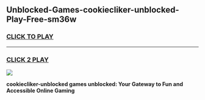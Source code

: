 
## Unblocked-Games-cookiecliker-unblocked-Play-Free-sm36w
<h3>
<a href="https://premium76.site?title=cookiecliker-unblocked&ref=22A">CLICK TO PLAY</a></h3>
<hr>

<h3>
<a href="https://premium76.site?title=cookiecliker-unblocked&ref=22A">CLICK 2 PLAY</a>
  
</h3>

<a href="https://premium76.site?title=cookiecliker-unblocked&ref=22A"><img src="https://clearcache.store/games.png"></a>


**cookiecliker-unblocked games unblocked: Your Gateway to Fun and Accessible Online Gaming**
